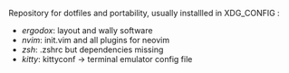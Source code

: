 Repository for dotfiles and portability, usually installled in XDG_CONFIG :

* *ergodox*: layout and wally software
* *nvim*: init.vim and all plugins for neovim 
* *zsh*: .zshrc but dependencies missing 
* *kitty*: kittyconf -> terminal emulator config file
